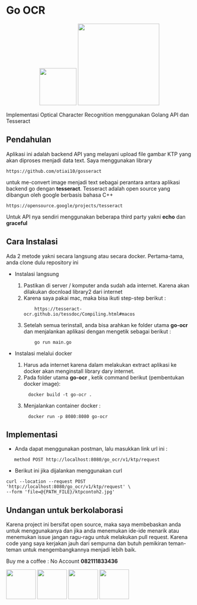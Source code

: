 # Go OCR
<p align="center"><img height="100px" src="https://stickershop.line-scdn.net/stickershop/v1/product/1349132/LINEStorePC/main.png;compress=true"> <img width="220px" src="https://miro.medium.com/max/866/1*CBkz7f_KjNh_wVuqLp-m0A.png" /></p>

Implementasi Optical Character Recognition menggunakan Golang API dan Tesseract

## Pendahulan
Aplikasi ini adalah backend API yang melayani upload file gambar KTP yang akan diproses menjadi data text.
Saya menggunakan library 
```text
https://github.com/otiai10/gosseract 
```
untuk me-convert image menjadi text sebagai perantara antara
aplikasi backend go dengan **tesseract**. 
Tesseract adalah open source yang dibangun oleh google berbasis bahasa C++
```text
https://opensource.google/projects/tesseract
```
Untuk API nya sendiri menggunakan beberapa third party yakni **echo** dan **graceful**

## Cara Instalasi 
Ada 2 metode yakni secara langsung  atau secara docker. Pertama-tama, anda clone dulu repository ini
- Instalasi langsung 
    1. Pastikan di server / komputer anda sudah  ada internet. Karena akan dilakukan  docnload library2 
       dari internet
    2. Karena saya pakai mac, maka bisa ikuti step-step berikut :
       ```text
           https://tesseract-ocr.github.io/tessdoc/Compiling.html#macos
       ```   
    3. Setelah semua terinstall, anda bisa arahkan ke folder utama **go-ocr** dan menjalankan aplikasi dengan mengetik sebagai berikut :
       ```text
           go run main.go
       ```

- Instalasi melalui docker 
    1. Harus ada internet karena dalam melakukan extract aplikasi ke docker akan menginstall library dary internet.
    2. Pada folder utama **go-ocr** , ketik command berikut (pembentukan docker image):
    ```text
         docker build -t go-ocr . 
    ```    
    3. Menjalankan container docker :
    ```text
         docker run -p 8080:8080 go-ocr
    ```   

## Implementasi 

- Anda dapat menggunakan postman, lalu   masukkan link url ini :
```
   method POST http://localhost:8080/go_ocr/v1/ktp/request
```  
- Berikut ini jika dijalankan menggunakan curl 
```text
curl --location --request POST 'http://localhost:8080/go_ocr/v1/ktp/request' \
--form 'file=@{PATH_FILE}/ktpcontoh2.jpg'
```

## Undangan untuk berkolaborasi
Karena project ini bersifat open source, maka saya membebaskan anda untuk menggunakanya dan jika anda menemukan ide-ide menarik atau menemukan issue
jangan ragu-ragu untuk melakukan pull request. Karena code yang saya kerjakan jauh dari sempurna dan butuh pemikiran teman-teman 
untuk mengembangkannya menjadi lebih baik.


Buy me a coffee :
No Account **082111833436** 

<p align="justify">
<img height="80px" src="https://pbs.twimg.com/media/EUbePLEU0AIpder.jpg"/>
<img height="80px" src="https://seeklogo.com/images/L/link-aja-logo-F029ED0939-seeklogo.com.png"/>
<img height="80px" src="https://asset.kompas.com/crops/DAPlq4jQK0wFUY84bwiwcnX27kU=/0x0:780x390/780x390/data/photo/2017/01/11/1631493logo-black780x390.jpg"/>
<img height="80px" src="https://1.bp.blogspot.com/-LDwtS_oxYgg/XO67MmzGN7I/AAAAAAAAADI/hrSqgCRod3oIS6NtwjOqdY0okl8hwyi6gCLcBGAs/s1600/logo%2Bdana%2Bdompet%2Bdigital%2BPNG.png"/>
</p>